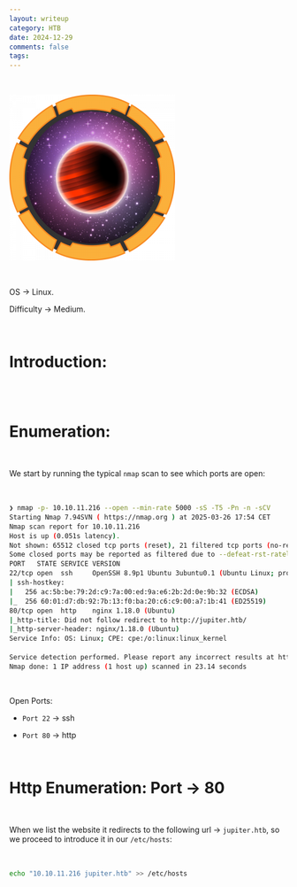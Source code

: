 ```yaml
---
layout: writeup
category: HTB
date: 2024-12-29
comments: false
tags: 
---
```


<br />

![1](../../../assets/images/Jupiter/1.png)

<br />

OS -> Linux.

Difficulty -> Medium.

<br />

# Introduction:

<br />



<br />

# Enumeration:

<br />

We start by running the typical `nmap` scan to see which ports are open:

<br />

```bash
❯ nmap -p- 10.10.11.216 --open --min-rate 5000 -sS -T5 -Pn -n -sCV
Starting Nmap 7.94SVN ( https://nmap.org ) at 2025-03-26 17:54 CET
Nmap scan report for 10.10.11.216
Host is up (0.051s latency).
Not shown: 65512 closed tcp ports (reset), 21 filtered tcp ports (no-response)
Some closed ports may be reported as filtered due to --defeat-rst-ratelimit
PORT   STATE SERVICE VERSION
22/tcp open  ssh     OpenSSH 8.9p1 Ubuntu 3ubuntu0.1 (Ubuntu Linux; protocol 2.0)
| ssh-hostkey: 
|   256 ac:5b:be:79:2d:c9:7a:00:ed:9a:e6:2b:2d:0e:9b:32 (ECDSA)
|_  256 60:01:d7:db:92:7b:13:f0:ba:20:c6:c9:00:a7:1b:41 (ED25519)
80/tcp open  http    nginx 1.18.0 (Ubuntu)
|_http-title: Did not follow redirect to http://jupiter.htb/
|_http-server-header: nginx/1.18.0 (Ubuntu)
Service Info: OS: Linux; CPE: cpe:/o:linux:linux_kernel

Service detection performed. Please report any incorrect results at https://nmap.org/submit/ .
Nmap done: 1 IP address (1 host up) scanned in 23.14 seconds
```

<br />

Open Ports:

- `Port 22` -> ssh

- `Port 80` -> http 

<br />

# Http Enumeration: Port -> 80

<br />

When we list the website it redirects to the following url -> `jupiter.htb`, so we proceed to introduce it in our `/etc/hosts`:

<br />

```bash
echo "10.10.11.216 jupiter.htb" >> /etc/hosts 
```

<br />
